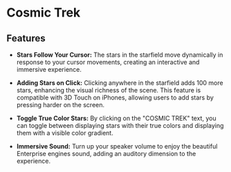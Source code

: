 # Cosmic Trek

## Features

- **Stars Follow Your Cursor:** The stars in the starfield move dynamically in response to your cursor movements, creating an interactive and immersive experience.

- **Adding Stars on Click:** Clicking anywhere in the starfield adds 100 more stars, enhancing the visual richness of the scene. This feature is compatible with 3D Touch on iPhones, allowing users to add stars by pressing harder on the screen.

- **Toggle True Color Stars:** By clicking on the "COSMIC TREK" text, you can toggle between displaying stars with their true colors and displaying them with a visible color gradient.

- **Immersive Sound:** Turn up your speaker volume to enjoy the beautiful Enterprise engines sound, adding an auditory dimension to the experience.
